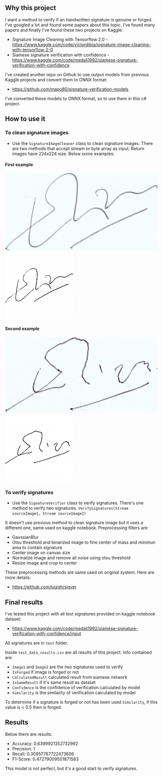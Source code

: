 ﻿## Why this project
I want a method to verify if an handwritten signature is genuine or forged.
I've googled a lot and found some papers about this topic.
I've found many papers and finally I've found these two projects on Kaggle:
- Signature Image Cleaning with Tensorflow 2.0 - https://www.kaggle.com/code/victordibia/signature-image-cleaning-with-tensorflow-2-0
- Siamese signature verification with confidence - https://www.kaggle.com/code/medali1992/siamese-signature-verification-with-confidence

I've created another repo on Github to use output models from previous Kaggle projects and convert them to ONNX format:
- https://github.com/mapo80/signature-verification-models

I've converted these models to ONNX format, so to use them in this c# project.

## How to use it

### To clean signature images
- Use the `SignatureImageCleaner` class to clean signature images.
There are two methods that accept stream or byte array as input.
Return images have 224x224 size.
Below some examples:

#### First example
![Original signature image](SignatureVerification.Console/Images/001_01.png "Original signature image")
![Cleaned signature image](SignatureVerification.Console/support-images/001_01-cleaned.png "Cleaned signature image")

#### Second example
![Original signature image](SignatureVerification.Console/Images/001_forg_00.png "Original signature image")
![Cleaned signature image](SignatureVerification.Console/support-images/001_forg_00-cleaned.png "Cleaned signature image")

### To verify signatures
- Use the `SignatureVerifier` class to verify signatures.
There's one method to verify two signatures.
`VerifySignatures(Stream sourceImage1, Stream sourceImage2)`

It doesn't use previous method to clean signature image but it uses a different one, same used on kaggle notebook.
Preprocessing filters are:
- GaussianBlur
- Otsu threshold and binarized image to fine center of mass and minimun area to contain signature
- Center image on canvas size
- Normalize image and remove all noise using otsu threshold
- Resize image and crop to center

These preprocessing methods are same used on original system.
Here are more details:
- https://github.com/luizgh/sigver

## Final results
I've tested this project with all test signatures provided on kaggle notebook dataset:
- https://www.kaggle.com/code/medali1992/siamese-signature-verification-with-confidence/input

All signatures are in `test` folder.

Inside `test_data_results.csv` are all results of this project.
Info contained are:
- `Image1` and `Image2` are the two signatures used to verify
- `IsForged` If image is forged or not
- `CalculatedResult` calculated result from siamese network
- `IsSameResult` if it's same result as dataset
- `Confidence` is the confidence of verification calculated by model
- `Similarity` is the similarity of verification calculated by model

To determine if a signature is forged or not has been used `Similarity`, if this value is < 0.5 then is forged.

## Results
Below there are results:

- Accuracy: 0.6399921352732992
- Precision: 1
- Recall: 0.30957767722473606
- F1-Score: 0.47279009501871583

This model is not perfect, but it's a good start to verify signatures.
